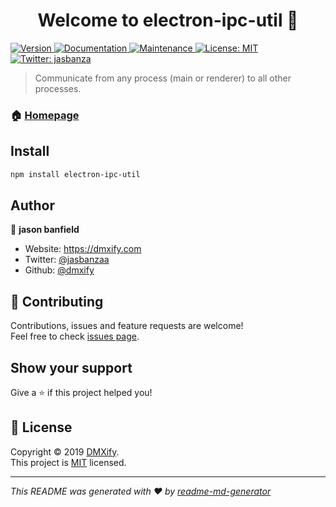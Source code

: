 <h1 align="center">Welcome to electron-ipc-util 👋</h1>
<p>
  <a href="https://www.npmjs.com/package/electron-ipc-util" target="_blank">
    <img alt="Version" src="https://img.shields.io/npm/v/electron-ipc-util.svg">
  </a>
  <a href="https://github.com/dmxify/electron-ipc-util#readme" target="_blank">
    <img alt="Documentation" src="https://img.shields.io/badge/documentation-yes-brightgreen.svg" />
  </a>
  <a href="https://github.com/dmxify/electron-ipc-util/graphs/commit-activity" target="_blank">
    <img alt="Maintenance" src="https://img.shields.io/badge/Maintained%3F-yes-green.svg" />
  </a>
  <a href="https://github.com/dmxify/electron-ipc-util/blob/master/LICENSE" target="_blank">
    <img alt="License: MIT" src="https://img.shields.io/github/license/dmxify/electron-ipc-util" />
  </a>
  <a href="https://twitter.com/jasbanzaa" target="_blank">
    <img alt="Twitter: jasbanza" src="https://img.shields.io/twitter/follow/jasbanza.svg?style=social" />
  </a>
</p>

> Communicate from any process (main or renderer) to all other processes.

### 🏠 [Homepage](https://github.com/dmxify/electron-ipc-util#readme)

## Install

```sh
npm install electron-ipc-util
```

## Author

👤 **jason banfield**

* Website: https://dmxify.com
* Twitter: [@jasbanzaa](https://twitter.com/jasbanzaa)
* Github: [@dmxify](https://github.com/dmxify)

## 🤝 Contributing

Contributions, issues and feature requests are welcome!<br />Feel free to check [issues page](https://github.com/dmxify/electron-ipc-util/issues).

## Show your support

Give a ⭐️ if this project helped you!

## 📝 License

Copyright © 2019 [DMXify](https://github.com/dmxify).<br />
This project is [MIT](https://github.com/dmxify/electron-ipc-util/blob/master/LICENSE) licensed.

***
_This README was generated with ❤️ by [readme-md-generator](https://github.com/kefranabg/readme-md-generator)_
